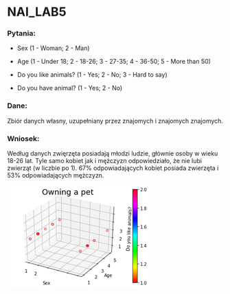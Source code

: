 # NAI_LAB5

### Pytania:
- Sex (1 - Woman; 2 - Man)

- Age (1 - Under 18; 2 - 18-26; 3 - 27-35; 4 - 36-50; 5 - More than 50)

- Do you like animals? (1 - Yes; 2 - No; 3 - Hard to say)

- Do you have animal? (1 - Yes; 2 - No)

### Dane: 
Zbiór danych własny, uzupełniany przez znajomych i znajomych znajomych. 

### Wniosek:
Według danych zwięrzęta posiadają młodzi ludzie, głównie osoby w wieku 18-26 lat. Tyle samo kobiet jak i mężczyzn odpowiedziało, że nie lubi zwierząt (w liczbie po 1). 67% odpowiadających kobiet posiada zwierzęta i 53% odpowiadających mężczyzn.

![z](https://github.com/mateuszpmroz/NAI_LAB5/blob/master/pobrane.png)
